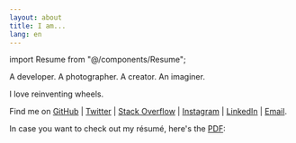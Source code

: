 ```yaml
---
layout: about
title: I am...
lang: en
---
```


import Resume from "@/components/Resume";

A developer. A photographer. A creator. An imaginer.

I love reinventing wheels.

Find me on [GitHub](https://github.com/imtsuki) | [Twitter](https://twitter.com/iimtsuki) | [Stack Overflow](https://stackoverflow.com/users/12045042/imtsuki) | [Instagram](https://www.instagram.com/iimtsuki/) | [LinkedIn](https://www.linkedin.com/in/jxqiu/) | [Email](mailto:me@qjx.app).

In case you want to check out my résumé, here's the [PDF](https://github.com/imtsuki/resume/blob/master/resume.pdf):

<Resume path="https://raw.githubusercontent.com/imtsuki/resume/master/resume.pdf" />
